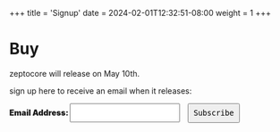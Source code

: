 +++
title = 'Signup'
date = 2024-02-01T12:32:51-08:00
weight = 1
+++


# Buy 

zeptocore will release on May 10th. 

sign up here to receive an email when it releases:

<div id="signup">
<div id="mc_embed_signup">
<form
action="https://schollz.us21.list-manage.com/subscribe/post?u=6f305d82cde1a96e67a3c0577&amp;id=8f5c3ddc01&amp;f_id=0009ace1f0"
method="post" id="mc-embedded-subscribe-form" name="mc-embedded-subscribe-form" class="validate" target="_self"
novalidate="">
<div id="mc_embed_signup_scroll">
<div class="mc-field-group"><label for="mce-EMAIL" style="font-size:1em;font-weight:900;">Email Address:
</label><input type="email" name="EMAIL" class="required email" id="mce-EMAIL" required="" value=""
style="padding:0.5em; font-size:1em; font-family: 'Roboto Mono', monospace;  margin-right:1em;"><input
type="submit" name="subscribe" id="mc-embedded-subscribe" class="button" value="Subscribe"
style="font-family: 'Roboto Mono', monospace;padding:0.6em;"></div>
<div class="mc-field-group" style="display:none;"><label for="mce-ZEPTOCORE">WARES </label><input type="text"
name="ZEPTOCORE" class=" text" id="mce-ZEPTOCORE" value="zeptocore"></div>
<div id="mce-responses" class="clear">
<div class="response" id="mce-error-response" style="display: none;"></div>
<div class="response" id="mce-success-response" style="display: none;"></div>
</div>
<div style="position: absolute; left: -5000px;" aria-hidden="true"><input type="text"
name="b_6f305d82cde1a96e67a3c0577_8f5c3ddc01" tabindex="-1" value=""></div>
</div>
</form>
</div>
</div>